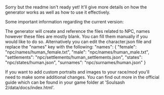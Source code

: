 Sorry but the readme isn't ready yet! It'll give more details on how the generator works as well as how to use it effectively.

Some important information regarding the current version:

The generator will create and reference the files related to NPC, names however these files are mostly blank. You can fill them manually if you would like to do so. Alternatively you can edit the character.json file and replace the "names" key with the following:
"names": {
    "female": "npc/names/human_female.txt",
    "male": "npc/names/human_male.txt",
    "settlements": "npc/settlements/human_settlements.json",
    "states": "npc/states/human.json",
    "surnames": "npc/surnames/human.json"
}

If you want to add custom portraits and images to your race/mod you'll need to make some additional changes. You can find out more in the official guide which can be found in your game folder at 'Soulsash 2/data/docs/index.html'.